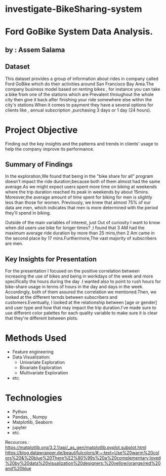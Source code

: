 # investigate-BikeSharing-system
# Ford GoBike System Data Analysis.
## by : Assem Salama


## Dataset

This dataset provides a group of information about rides in company called Ford GoBike which do their activities around San Francisco Bay Area.The company business model based on renting bikes , for instance you can take a bike from one of the stations which are Prevalent throughout the whole city then give it back after finishing your ride somewhere else within the city's stations.When it comes to payment they have a several options for clients like , annual subscription ,purchasing 3 days or 1 day (24 hours).

# Project Objective

Finding out the key insights and the patterns and trends in clients' usage to help the company improve its performance.

## Summary of Findings

In the exploration,We found that being in the "bike share for all" program doesn't impact the ride duration;because both of them almost had the same average.As we might expect users spent more time on biking at weekends where the trip duration reached its peak in weekends by about 15mins. Moreover,the average amount of time spent for biking for men is slightly less than those for women. Previously, we knew that almost 75% of our data are men, which indicates that men is more determined with the period they'll spend in biking.

Outside of the main variables of interest, just Out of curiosity I want to know when did users use bike for longer times? ,I found that 3 AM had the maximum average ride duration by more than 25 mins,then 2 Am came in the second place by 17 mins.Furthermore,The vast majority of subscribers are men.

## Key Insights for Presentation

For the presentation I focused on the positive correlation between increasing the use of bikes and being in workdays of the week and more specifically the hours during the day .I wanted also to point to rush hours for bike-share usage in terms of hours in the day and days in the week. Accordingly, both of them assured the correlation we mentioned.Then, we looked at the different ternds between subscribers and customers.Eventually, I looked at the relationship between [age or gender] and user type and how that may impact the trip duration.I've made
sure to use different color palettes for each quality variable to make sure it
is clear that they're different between plots.

# Methods Used
- Feature engineering
- Data Visualization:
   - Univariate Exploration
   - Bivariate Exploration
   - Multivariate Exploration
- etc.
# Technologies
- Python
- Pandas, , Numpy
- Matplotlib, Seaborn
- jupyter
- etc.

Recources : 
https://matplotlib.org/3.2.1/api/_as_gen/matplotlib.pyplot.subplot.html
https://blog.datawrapper.de/beautifulcolors/#:~:text=Use%20warm%20colors%20&%20blue%20There%E2%80%99s%20a%20complementary,loved%20by%20data%20visualization%20designers:%20yellow/orange/red%20and%20blue
